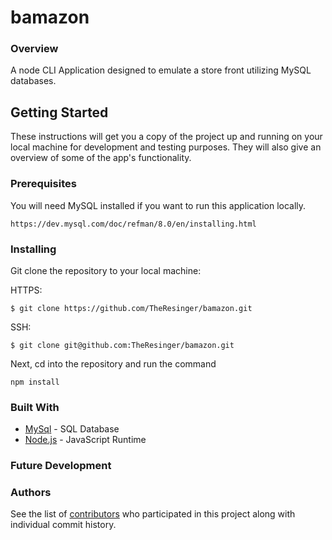 # bamazon

### Overview

A node CLI Application designed to emulate a store front utilizing MySQL databases.

## Getting Started

These instructions will get you a copy of the project up and running on your local machine for development and testing purposes. They will also give an overview of some of the app's functionality. 

### Prerequisites

You will need MySQL installed if you want to run this application locally.
```
https://dev.mysql.com/doc/refman/8.0/en/installing.html
```

### Installing

Git clone the repository to your local machine:

HTTPS: 
```
$ git clone https://github.com/TheResinger/bamazon.git
```
SSH:
```
$ git clone git@github.com:TheResinger/bamazon.git
```

Next, cd into the repository and run the command
```
npm install
```

### Built With

* [MySql](https://www.mysql.com/) - SQL Database
* [Node.js](https://nodejs.org/en) - JavaScript Runtime


### Future Development


### Authors

See the list of [contributors](https://github.com/TheResinger/SkyBeat/graphs/contributors) who participated in this project along with individual commit history. 